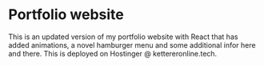 # Portfolio website 
This is an updated version of my portfolio website with React that has added animations, a novel hamburger menu and some additional infor here and there. This is deployed on Hostinger @ kettereronline.tech.
